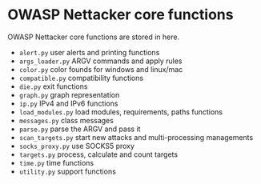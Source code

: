 OWASP Nettacker core functions
==============================

OWASP Nettacker core functions are stored in here.

* `alert.py` user alerts and printing functions
* `args_loader.py` ARGV commands and apply rules
* `color.py` color founds for windows and linux/mac
* `compatible.py` compatibility functions
* `die.py` exit functions
* `graph.py` graph representation
* `ip.py` IPv4 and IPv6 functions
* `load_modules.py` load modules, requirements, paths functions
* `messages.py` class messages
* `parse.py` parse the ARGV and pass it
* `scan_targets.py` start new attacks and multi-processing managements
* `socks_proxy.py` use SOCKS5 proxy 
* `targets.py` process, calculate and count targets
* `time.py` time functions
* `utility.py` support functions